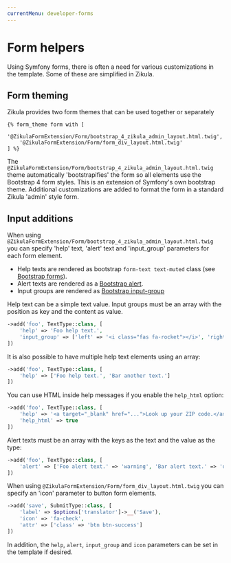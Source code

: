 ```yaml
---
currentMenu: developer-forms
---
```

# Form helpers

Using Symfony forms, there is often a need for various customizations in the template. Some of these are simplified
in Zikula.

## Form theming

Zikula provides two form themes that can be used together or separately

```twig
{% form_theme form with [
    '@ZikulaFormExtension/Form/bootstrap_4_zikula_admin_layout.html.twig',
    '@ZikulaFormExtension/Form/form_div_layout.html.twig'
] %}
```

The `@ZikulaFormExtension/Form/bootstrap_4_zikula_admin_layout.html.twig` theme automatically 'bootstrapifies' the
form so all elements use the Bootstrap 4 form styles. This is an extension of Symfony's own bootstrap theme.
Additional customizations are added to format the form in a standard Zikula 'admin' style form.

## Input additions

When using `@ZikulaFormExtension/Form/bootstrap_4_zikula_admin_layout.html.twig` you can specify 'help' text, 
'alert' text and 'input_group' parameters for each form element. 

- Help texts are rendered as bootstrap `form-text text-muted` class (see [Bootstrap forms](https://getbootstrap.com/docs/4.4/components/forms/)).
- Alert texts are rendered as a [Bootstrap alert](https://getbootstrap.com/docs/4.4/components/alerts/).
- Input groups are rendered as [Bootstrap input-group](https://getbootstrap.com/docs/4.4/components/input-group/)

Help text can be a simple text value. Input groups must be an array with the position as key and the content as value.

```php
->add('foo', TextType::class, [
    'help' => 'Foo help text.',
    'input_group' => ['left' => '<i class="fas fa-rocket"></i>', 'right' => 'some text']
])
```

It is also possible to have multiple help text elements using an array:

```php
->add('foo', TextType::class, [
    'help' => ['Foo help text.', 'Bar another text.']
])
```

You can use HTML inside help messages if you enable the `help_html` option:

```php
->add('foo', TextType::class, [
    'help' => '<a target="_blank" href="...">Look up your ZIP code.</a>',
    'help_html' => true
])
```

Alert texts must be an array with the keys as the text and the value as the type:

```php
->add('foo', TextType::class, [
    'alert' => ['Foo alert text.' => 'warning', 'Bar alert text.' => 'danger']
])
```

When using `@ZikulaFormExtension/Form/form_div_layout.html.twig` you can specify an 'icon' parameter to button form elements. 

```php
->add('save', SubmitType::class, [
    'label' => $options['translator']->__('Save'),
    'icon' => 'fa-check',
    'attr' => ['class' => 'btn btn-success']
])
```

In addition, the `help`, `alert`, `input_group` and `icon` parameters can be set in the template if desired.
